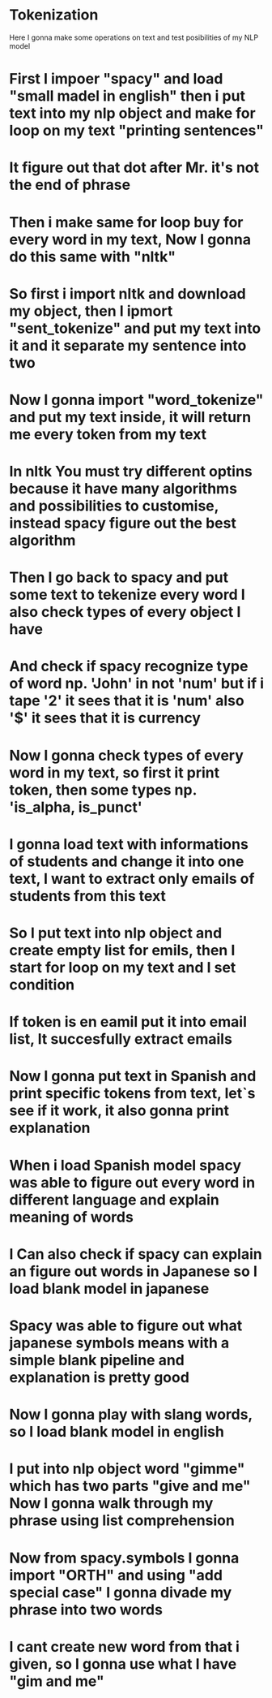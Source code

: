 # Tokenization
Here I gonna make some operations on text and test posibilities of my NLP model
# First I impoer "spacy" and load "small madel in english" then i put text into my nlp object and make for loop on my text "printing sentences" 
# It figure out that dot after Mr. it's not the end of phrase
# Then i make same for loop buy for every word in my text, Now I gonna do this same with "nltk"
# So first i import nltk and download my object, then I ipmort "sent_tokenize" and put my text into it and it separate my sentence into two
# Now I gonna import "word_tokenize" and put my text inside, it will return me every token from my text
# In nltk You must try different optins because it have many algorithms and possibilities to customise, instead spacy figure out the best algorithm
# Then I go back to spacy and put some text to tekenize every word I also check types of every object I have 
# And check if spacy recognize type of word np. 'John' in not 'num' but if i tape '2' it sees that it is 'num' also '$' it sees that it is currency
# Now I gonna check types of every word in my text, so first it print token, then some types np. 'is_alpha, is_punct'
# I gonna load text with informations of students and change it into one text, I want to extract only emails of students from this text
# So I put text into nlp object and create empty list for emils, then I start for loop on my text and I set condition 
# If token is en eamil put it into email list, It succesfully extract emails
# Now I gonna put text in Spanish and print specific tokens from text, let`s see if it work, it also gonna print explanation 
# When i load Spanish model spacy was able to figure out every word in different language and explain meaning of words
# I Can also check if spacy can explain an figure out words in Japanese so I load blank model in japanese
# Spacy was able to figure out what japanese symbols means with a simple blank pipeline and explanation is pretty good
# Now I gonna play with slang words, so I load blank model in english
# I put into nlp object word "gimme" which has two parts "give and me" Now I gonna walk through my phrase using list comprehension 
# Now from spacy.symbols I gonna import "ORTH" and using "add special case" I gonna divade my phrase into two words 
# I cant create new word from that i given, so I gonna use what I have "gim and me"

